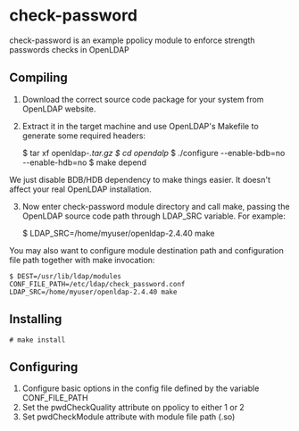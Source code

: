 check-password
==============

check-password is an example ppolicy module to enforce strength passwords checks in OpenLDAP

## Compiling

1. Download the correct source code package for your system from OpenLDAP website.

2. Extract it in the target machine and use OpenLDAP's Makefile to generate
some required headers:

    $ tar xf openldap-*.tar.gz
    $ cd opendalp*
    $ ./configure --enable-bdb=no --enable-hdb=no 
    $ make depend

 We just disable BDB/HDB dependency to make things easier. It doesn't
 affect your real OpenLDAP installation.

3. Now enter check-password module directory and call make, passing the OpenLDAP source
code path through LDAP_SRC variable. For example:

    $ LDAP_SRC=/home/myuser/openldap-2.4.40 make

You may also want to configure module destination path and configuration file path together
with make invocation:

    $ DEST=/usr/lib/ldap/modules CONF_FILE_PATH=/etc/ldap/check_password.conf LDAP_SRC=/home/myuser/openldap-2.4.40 make

## Installing

    # make install

## Configuring

1. Configure basic options in the config file defined by the variable CONF_FILE_PATH
2. Set the pwdCheckQuality attribute on ppolicy to either 1 or 2
3. Set pwdCheckModule attribute with module file path (.so)
